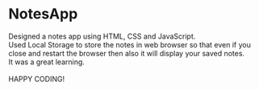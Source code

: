 # NotesApp
Designed a notes app using HTML, CSS and JavaScript.
<br>
Used Local Storage to store the notes in web browser so that even if you close and restart the browser then also it will display your saved notes.
<br>
It was a great learning.
<br>
<br>
HAPPY CODING!